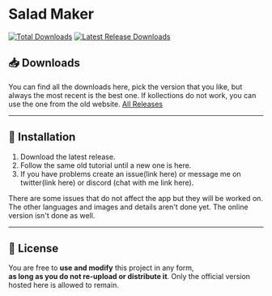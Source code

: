 # Salad Maker

[![Total Downloads](https://img.shields.io/github/downloads/thethiny/Salad-Maker-Release/total.svg)](https://github.com/thethiny/Salad-Maker-Release/releases)
[![Latest Release Downloads](https://img.shields.io/github/downloads/thethiny/Salad-Maker-Release/latest/total.svg)](https://github.com/thethiny/Salad-Maker-Release/releases/latest)

## 📥 Downloads
You can find all the downloads here, pick the version that you like, but always the most recent is the best one. If kollections do not work, you can use the one from the old website.
[All Releases](https://github.com/thethiny/Salad-Maker-Release/releases)

---

## 🔧 Installation
1. Download the latest release.
2. Follow the same old tutorial until a new one is here.
3. If you have problems create an issue(link here) or message me on twitter(link here) or discord (chat with me link here).

There are some issues that do not affect the app but they will be worked on. The other languages and images and details aren't done yet. The online version isn't done as well.

---

## 📜 License
You are free to **use and modify** this project in any form,  
**as long as you do not re-upload or distribute it**.
Only the official version hosted here is allowed to remain.
